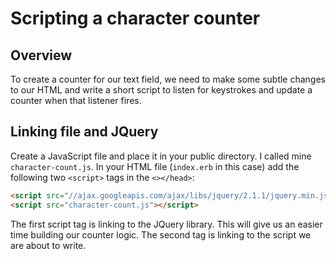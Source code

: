 # Scripting a character counter

## Overview
To create a counter for our text field, we need to make some subtle changes to our HTML and write a short script to listen for keystrokes and update a counter when that listener fires.

## Linking file and JQuery
Create a JavaScript file and place it in your public directory. I called mine `character-count.js`. In your HTML file (`index.erb` in this case) add the following two `<script>` tags in the `<></head>`:

```html
<script src="//ajax.googleapis.com/ajax/libs/jquery/2.1.1/jquery.min.js"></script>
<script src="character-count.js"></script>
```

The first script tag is linking to the JQuery library. This will give us an easier time building our counter logic. The second tag is linking to the script we are about to write.


